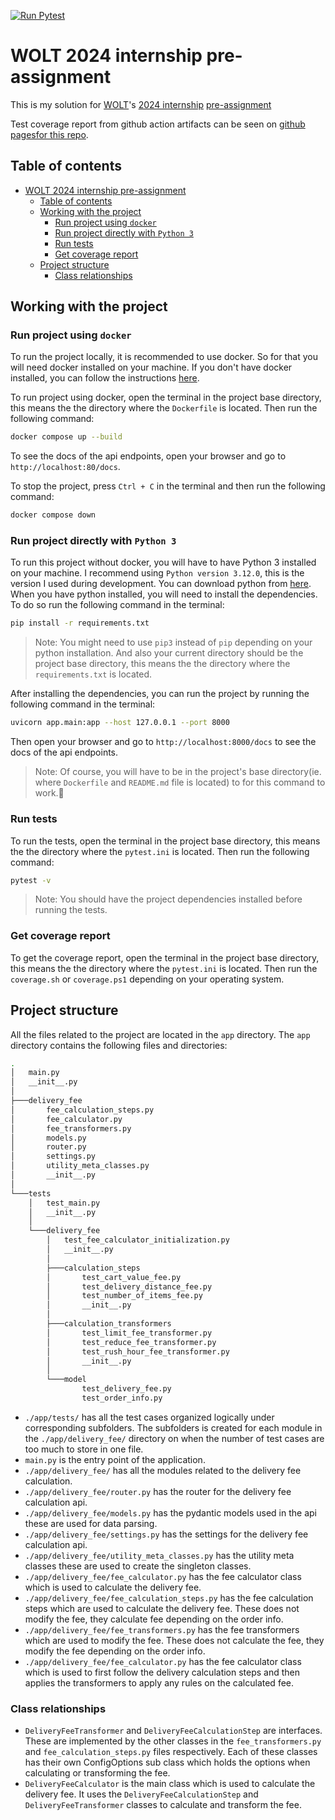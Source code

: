 [![Run Pytest](https://github.com/Iftakharpy/wolt-2024-internship-pre-assignment/actions/workflows/run_pytest.yml/badge.svg)](https://github.com/Iftakharpy/wolt-2024-internship-pre-assignment/actions/workflows/run_pytest.yml)

# WOLT 2024 internship pre-assignment

This is my solution for [WOLT](https://wolt.com/en)'s [2024 internship](<https://careers.wolt.com/en/jobs/software-engineer-intern-(2024)/3823ba7>) [pre-assignment](https://github.com/woltapp/engineering-internship-2024) 

Test coverage report from github action artifacts can be seen on [github pagesfor this repo](https://iftakharpy.github.io/wolt-2024-internship-pre-assignment/).

## Table of contents

-   [WOLT 2024 internship pre-assignment](#wolt-2024-internship-pre-assignment)
    -   [Table of contents](#table-of-contents)
    -   [Working with the project](#working-with-the-project)
        -   [Run project using `docker`](#run-project-using-docker)
        -   [Run project directly with `Python 3`](#run-project-directly-with-python-3)
        -   [Run tests](#run-tests)
        -   [Get coverage report](#get-coverage-report)
    -   [Project structure](#project-structure)
        -   [Class relationships](#class-relationships)

## Working with the project

### Run project using `docker`

To run the project locally, it is recommended to use docker. So for that you will need docker installed on your machine. If you don't have docker installed, you can follow the instructions [here](https://docs.docker.com/get-docker/).

To run project using docker, open the terminal in the project base directory, this means the the directory where the `Dockerfile` is located. Then run the following command:

```bash
docker compose up --build
```

To see the docs of the api endpoints, open your browser and go to `http://localhost:80/docs`.

To stop the project, press `Ctrl + C` in the terminal and then run the following command:

```bash
docker compose down
```

### Run project directly with `Python 3`

To run this project without docker, you will have to have Python 3 installed on your machine. I recommend using `Python version 3.12.0`, this is the version I used during development. You can download python from [here](https://www.python.org/downloads/). When you have python installed, you will need to install the dependencies. To do so run the following command in the terminal:

```bash
pip install -r requirements.txt
```

> Note: You might need to use `pip3` instead of `pip` depending on your python installation.
> And also your current directory should be the project base directory, this means the the directory where the `requirements.txt` is located.

After installing the dependencies, you can run the project by running the following command in the terminal:

```bash
uvicorn app.main:app --host 127.0.0.1 --port 8000
```

Then open your browser and go to `http://localhost:8000/docs` to see the docs of the api endpoints.

> Note: Of course, you will have to be in the project's base directory(ie. where `Dockerfile` and `README.md` file is located) to for this command to work.🙂

### Run tests

To run the tests, open the terminal in the project base directory, this means the the directory where the `pytest.ini` is located. Then run the following command:

```bash
pytest -v
```

> Note: You should have the project dependencies installed before running the tests.

### Get coverage report

To get the coverage report, open the terminal in the project base directory, this means the the directory where the `pytest.ini` is located. Then run the `coverage.sh` or `coverage.ps1` depending on your operating system.

## Project structure

All the files related to the project are located in the `app` directory. The `app` directory contains the following files and directories:

```bash
.
│   main.py
│   __init__.py
│
├───delivery_fee
│       fee_calculation_steps.py
│       fee_calculator.py
│       fee_transformers.py
│       models.py
│       router.py
│       settings.py
│       utility_meta_classes.py
│       __init__.py
│
└───tests
    │   test_main.py
    │   __init__.py
    │
    └───delivery_fee
        │   test_fee_calculator_initialization.py
        │   __init__.py
        │
        ├───calculation_steps
        │       test_cart_value_fee.py
        │       test_delivery_distance_fee.py
        │       test_number_of_items_fee.py
        │       __init__.py
        │
        ├───calculation_transformers
        │       test_limit_fee_transformer.py
        │       test_reduce_fee_transformer.py
        │       test_rush_hour_fee_transformer.py
        │       __init__.py
        │
        └───model
                test_delivery_fee.py
                test_order_info.py
```

-   `./app/tests/` has all the test cases organized logically under corresponding subfolders. The subfolders is created for each module in the `./app/delivery_fee/` directory on when the number of test cases are too much to store in one file.
-   `main.py` is the entry point of the application.
-   `./app/delivery_fee/` has all the modules related to the delivery fee calculation.
-   `./app/delivery_fee/router.py` has the router for the delivery fee calculation api.
-   `./app/delivery_fee/models.py` has the pydantic models used in the api these are used for data parsing.
-   `./app/delivery_fee/settings.py` has the settings for the delivery fee calculation api.
-   `./app/delivery_fee/utility_meta_classes.py` has the utility meta classes these are used to create the singleton classes.
-   `./app/delivery_fee/fee_calculator.py` has the fee calculator class which is used to calculate the delivery fee.
-   `./app/delivery_fee/fee_calculation_steps.py` has the fee calculation steps which are used to calculate the delivery fee. These does not modify the fee, they calculate fee depending on the order info.
-   `./app/delivery_fee/fee_transformers.py` has the fee transformers which are used to modify the fee. These does not calculate the fee, they modify the fee depending on the order info.
-   `./app/delivery_fee/fee_calculator.py` has the fee calculator class which is used to first follow the delivery calculation steps and then applies the transformers to apply any rules on the calculated fee.

### Class relationships

-   `DeliveryFeeTransformer` and `DeliveryFeeCalculationStep` are interfaces. These are
    implemented by the other classes in the `fee_transformers.py` and `fee_calculation_steps.py` files respectively. Each of these classes has
    their own ConfigOptions sub class which holds the options when calculating or transforming the fee.
-   `DeliveryFeeCalculator` is the main class which is used to calculate the delivery fee. It uses the `DeliveryFeeCalculationStep` and `DeliveryFeeTransformer` classes to calculate and transform the fee.
